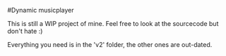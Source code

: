 #Dynamic musicplayer

This is still a WIP project of mine. Feel free to look at the sourcecode but don't hate :)

Everything you need is in the 'v2' folder, the other ones are out-dated.